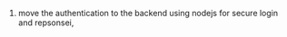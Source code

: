 1. move the authentication to the backend using nodejs for secure login and repsonsei,                      